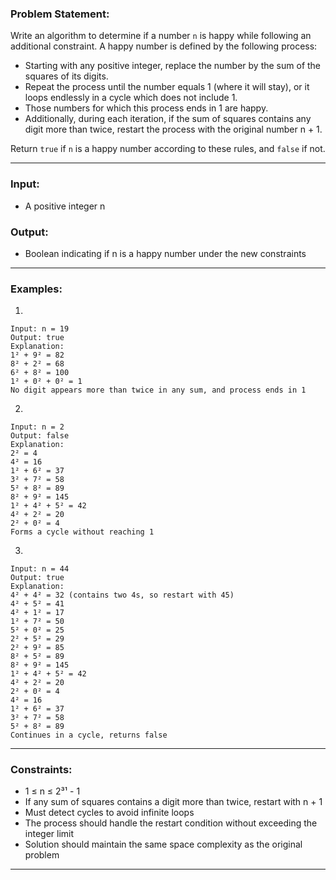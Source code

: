 ### Problem Statement:
Write an algorithm to determine if a number `n` is happy while following an additional constraint. A happy number is defined by the following process:
* Starting with any positive integer, replace the number by the sum of the squares of its digits.
* Repeat the process until the number equals 1 (where it will stay), or it loops endlessly in a cycle which does not include 1.
* Those numbers for which this process ends in 1 are happy.
* Additionally, during each iteration, if the sum of squares contains any digit more than twice, restart the process with the original number n + 1.

Return `true` if `n` is a happy number according to these rules, and `false` if not.

---
### Input:
- A positive integer n

### Output:
- Boolean indicating if n is a happy number under the new constraints

---
### Examples:
1)
```
Input: n = 19
Output: true
Explanation: 
1² + 9² = 82
8² + 2² = 68
6² + 8² = 100
1² + 0² + 0² = 1
No digit appears more than twice in any sum, and process ends in 1
```

2)
```
Input: n = 2
Output: false
Explanation:
2² = 4
4² = 16
1² + 6² = 37
3² + 7² = 58
5² + 8² = 89
8² + 9² = 145
1² + 4² + 5² = 42
4² + 2² = 20
2² + 0² = 4
Forms a cycle without reaching 1
```

3)
```
Input: n = 44
Output: true
Explanation:
4² + 4² = 32 (contains two 4s, so restart with 45)
4² + 5² = 41
4² + 1² = 17
1² + 7² = 50
5² + 0² = 25
2² + 5² = 29
2² + 9² = 85
8² + 5² = 89
8² + 9² = 145
1² + 4² + 5² = 42
4² + 2² = 20
2² + 0² = 4
4² = 16
1² + 6² = 37
3² + 7² = 58
5² + 8² = 89
Continues in a cycle, returns false
```

---
### Constraints:
- 1 ≤ n ≤ 2³¹ - 1
- If any sum of squares contains a digit more than twice, restart with n + 1
- Must detect cycles to avoid infinite loops
- The process should handle the restart condition without exceeding the integer limit
- Solution should maintain the same space complexity as the original problem

---
